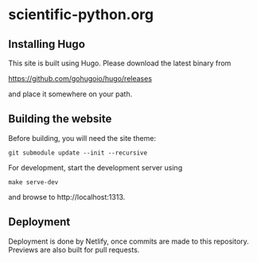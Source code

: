 # scientific-python.org

## Installing Hugo

This site is built using Hugo.  Please download the latest binary from

https://github.com/gohugoio/hugo/releases

and place it somewhere on your path.

## Building the website

Before building, you will need the site theme:

```
git submodule update --init --recursive
```

For development, start the development server using

```
make serve-dev
```

and browse to http://localhost:1313.

## Deployment

Deployment is done by Netlify, once commits are made to this
repository.  Previews are also built for pull requests.
